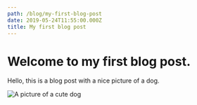 ```yaml
---
path: /blog/my-first-blog-post
date: 2019-05-24T11:55:00.000Z
title: My first blog post
---
```

# Welcome to my first blog post.

Hello, this is a blog post with a nice picture of a dog.

![A picture of a cute dog](/assets/00013.00_01_05_04.still001.jpg)
